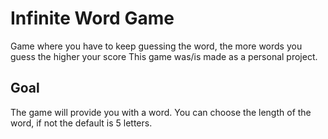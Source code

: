 # Infinite Word Game

Game where you have to keep guessing the word, the more words you guess the higher your score
This game was/is made as a personal project.

## Goal

The game will provide you with a word.
You can choose the length of the word, if not the default is 5 letters.
